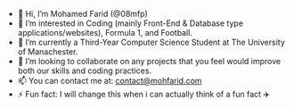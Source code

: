 - 👋 Hi, I’m Mohamed Farid (@08mfp)
- 👀 I’m interested in Coding (mainly Front-End & Database type applications/websites), Formula 1, and Football.
- 🌱 I’m currently a Third-Year Computer Science Student at The University of Manachester.
- 💞️ I’m looking to collaborate on any projects that you feel would improve both our skills and coding practices.
- 📫 You can contact me at: contact@mohfarid.com
- ⚡ Fun fact: I will change this when i can actually think of a fun fact ✈️

<!---
08mfp/08mfp is a ✨ special ✨ repository because its `README.md` (this file) appears on your GitHub profile.
You can click the Preview link to take a look at your changes.
--->
